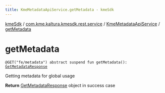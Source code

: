 ```yaml
---
title: KmeMetadataApiService.getMetadata - kmeSdk
---
```


[kmeSdk](../../index.html) / [com.kme.kaltura.kmesdk.rest.service](../index.html) / [KmeMetadataApiService](index.html) / [getMetadata](./get-metadata.html)

# getMetadata

`@GET("fe/metadata") abstract suspend fun getMetadata(): `[`GetMetadataResponse`](../../com.kme.kaltura.kmesdk.rest.response.metadata/-get-metadata-response/index.html)

Getting metadata for global usage

**Return**
[GetMetadataResponse](../../com.kme.kaltura.kmesdk.rest.response.metadata/-get-metadata-response/index.html) object in success case

